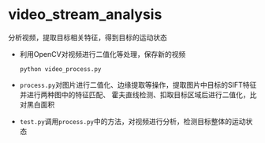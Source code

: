 # video_stream_analysis
分析视频，提取目标相关特征，得到目标的运动状态

- 利用OpenCV对视频进行二值化等处理，保存新的视频

  ```shell
  python video_process.py
  ```
- `process.py`对图片进行二值化、边缘提取等操作，提取图片中目标的SIFT特征并进行两种图中的特征匹配、
  霍夫直线检测、扣取目标区域后进行二值化，比对黑白面积
  
- `test.py`调用`process.py`中的方法，对视频进行分析，检测目标整体的运动状态
